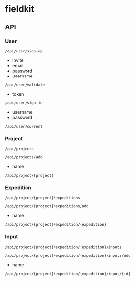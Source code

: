 # fieldkit

## API

### User

```
/api/user/sign-up
```
* invite
* email
* password
* username

```
/api/user/validate
```
* token

```
/api/user/sign-in
```
* username
* password

```
/api/user/current
```

### Project

```
/api/projects
```

```
/api/projects/add
```
* name

```
/api/project/{project}
```

### Expedition

```
/api/project/{project}/expeditions
```

```
/api/project/{project}/expeditions/add
```
* name

```
/api/project/{project}/expedition/{expedition}
```

### Input

```
/api/project/{project}/expedition/{expedition}/inputs
```

```
/api/project/{project}/expedition/{expedition}/inputs/add
```
* name

```
/api/project/{project}/expedition/{expedition}/input/{id}
```
